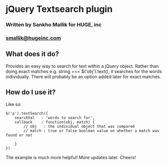 # jQuery Textsearch plugin
### Written by Sankho Mallik for HUGE, inc
### smallik@hugeinc.com

## What does it do?
Provides an easy way to search for text within a jQuery object. Rather than doing exact matches e.g. string === $('obj').text(), it searches for the words individually. There will probably be an option added later for exact matches.

## How do I use it?
Like so:

    $('p').textSearch({
        searchVal   : 'words to search for',
        callback    : function(obj, match) {
            // obj   : the individual object that was compared
            // match : true or false boolean value on whether a match was found or not
            
        }
    })
    
The example is much more helpful! More updates later. Cheers!
